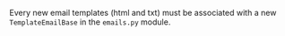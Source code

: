 Every new email templates (html and txt) must be associated with a new `TemplateEmailBase` in the `emails.py` module.